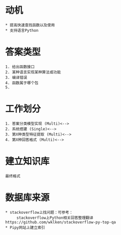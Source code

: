 # 动机
    * 提高快速查找函数以及使用
    * 支持语言Python

# 答案类型
    1. 给出函数接口
    2. 某种语言实现某种算法或功能
    3. 编译错误
    4. 函数属于哪个包
    5. 

# 工作划分
    1. 答案分类模型实现 (Multi)<-->
    2. 系统搭建 (Single)<-->
    3. 第X种类型特征提取 (Multi)<-->
    4. 第X种回答格式 (Multi)<-->

# 建立知识库
    最终格式

# 数据库来源
    * stackoverflow上找问题：可参考：
         stackoverflow上Python相关回答整理翻译https://github.com/wklken/stackoverflow-py-top-qa
    * Pipy网站上建立索引


